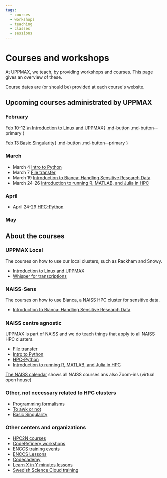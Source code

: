 ```yaml
---
tags:
  - courses
  - workshops
  - teaching
  - classes
  - sessions
---
```


# Courses and workshops

At UPPMAX, we teach, by providing workshops and courses.
This page gives an overview of these.

Course dates are (or should be) provided at each course's website.

## Upcoming courses administrated by UPPMAX

### February

[Feb 10-12 \n Introduction to Linux and UPPMAX](uppmax_intro_course.md){ .md-button .md-button--primary }

[Feb 13 Basic Singularity](https://pmitev.github.io/UPPMAX-Singularity-workshop/){ .md-button .md-button--primary }

### March

- March 4 [Intro to Python](intro_to_python.md)
- March 7 [File transfer](naiss_transfer.md)
- March 19 [Introduction to Bianca: Handling Sensitive Research Data](bianca_intro.md)
- March 24-26 [Introduction to running R, MATLAB, and Julia in HPC](R_matlab_julia.md)

### April

- April 24-29 [HPC-Python](https://docs.uppmax.uu.se/courses_workshops/hpc_python/)

### May


## About the courses

### UPPMAX Local

The courses on how to use our local clusters,
such as Rackham and Snowy.

- [Introduction to Linux and UPPMAX](uppmax_intro_course.md)
- [Whisper for transcriptions](https://docs.uppmax.uu.se/software/whisper)


### NAISS-Sens

The courses on how to use Bianca,
a NAISS HPC cluster for sensitive data.

- [Introduction to Bianca: Handling Sensitive Research Data](bianca_intro.md)

### NAISS centre agnostic

UPPMAX is part of NAISS and we do teach things that apply
to all NAISS HPC clusters.

- [File transfer](naiss_transfer.md)
- [Intro to Python](intro_to_python.md)
- [HPC-Python](https://docs.uppmax.uu.se/courses_workshops/hpc_python/)
- [Introduction to running R, MATLAB, and Julia in HPC](R_matlab_julia.md)

[The NAISS calendar](https://www.naiss.se/events/) shows all NAISS courses ans also Zoom-ins (virtual open house)

### Other, not necessary related to HPC clusters

- [Programming formalisms](https://uppmax.github.io/programming_formalisms_intro/index.html)
- [To awk or not](https://pmitev.github.io/to-awk-or-not/)
- [Basic Singularity](https://pmitev.github.io/UPPMAX-Singularity-workshop/)

### Other centers and organizations

- [HPC2N courses](https://www.hpc2n.umu.se/events/courses)
- [CodeRefinery workshops](https://coderefinery.org/workshops/upcoming/)
- [ENCCS training events](https://enccs.se/events)
- [ENCCS Lessons](https://enccs.se/lessons/)
- [Codecademy](https://www.codecademy.com/)
- [Learn X in Y minutes lessons](https://learnxinyminutes.com)
- [Swedish Science Cloud training](https://github.com/SNICScienceCloud/technical-training)
